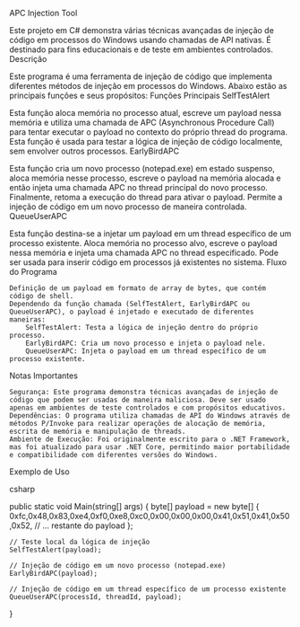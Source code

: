 APC Injection Tool

Este projeto em C# demonstra várias técnicas avançadas de injeção de código em processos do Windows usando chamadas de API nativas. É destinado para fins educacionais e de teste em ambientes controlados.
Descrição

Este programa é uma ferramenta de injeção de código que implementa diferentes métodos de injeção em processos do Windows. Abaixo estão as principais funções e seus propósitos:
Funções Principais
SelfTestAlert

Esta função aloca memória no processo atual, escreve um payload nessa memória e utiliza uma chamada de APC (Asynchronous Procedure Call) para tentar executar o payload no contexto do próprio thread do programa. Esta função é usada para testar a lógica de injeção de código localmente, sem envolver outros processos.
EarlyBirdAPC

Esta função cria um novo processo (notepad.exe) em estado suspenso, aloca memória nesse processo, escreve o payload na memória alocada e então injeta uma chamada APC no thread principal do novo processo. Finalmente, retoma a execução do thread para ativar o payload. Permite a injeção de código em um novo processo de maneira controlada.
QueueUserAPC

Esta função destina-se a injetar um payload em um thread específico de um processo existente. Aloca memória no processo alvo, escreve o payload nessa memória e injeta uma chamada APC no thread especificado. Pode ser usada para inserir código em processos já existentes no sistema.
Fluxo do Programa

    Definição de um payload em formato de array de bytes, que contém código de shell.
    Dependendo da função chamada (SelfTestAlert, EarlyBirdAPC ou QueueUserAPC), o payload é injetado e executado de diferentes maneiras:
        SelfTestAlert: Testa a lógica de injeção dentro do próprio processo.
        EarlyBirdAPC: Cria um novo processo e injeta o payload nele.
        QueueUserAPC: Injeta o payload em um thread específico de um processo existente.

Notas Importantes

    Segurança: Este programa demonstra técnicas avançadas de injeção de código que podem ser usadas de maneira maliciosa. Deve ser usado apenas em ambientes de teste controlados e com propósitos educativos.
    Dependências: O programa utiliza chamadas de API do Windows através de métodos P/Invoke para realizar operações de alocação de memória, escrita de memória e manipulação de threads.
    Ambiente de Execução: Foi originalmente escrito para o .NET Framework, mas foi atualizado para usar .NET Core, permitindo maior portabilidade e compatibilidade com diferentes versões do Windows.

Exemplo de Uso

csharp

public static void Main(string[] args)
{
    byte[] payload = new byte[] {
        0xfc,0x48,0x83,0xe4,0xf0,0xe8,0xc0,0x00,0x00,0x00,0x41,0x51,0x41,0x50,0x52,
        // ... restante do payload
    };

    // Teste local da lógica de injeção
    SelfTestAlert(payload);

    // Injeção de código em um novo processo (notepad.exe)
    EarlyBirdAPC(payload);

    // Injeção de código em um thread específico de um processo existente
    QueueUserAPC(processId, threadId, payload);
}
